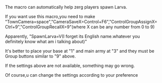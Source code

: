 The macro can automatically help zerg players spawn Larva.

If you want use this macro,you need to make "TownCamera=space","CameraSaveX=Control+F6","ControlGroupAssignX=Ctrl+9","ControlGroupRecallX=9"(where X can be any number from 0 to 9)

Apparently, "SpawnLarva=V(I forget its English name.whatever you definitely know what am i talking about)"

It's better to place your base at "1" and main army at "3" and they must be Group buttons similar to "9" above.

If the settings above are not available, something may go wrong.

Of course,u can change the settings according to your preference

